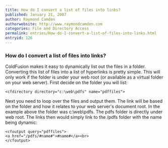 ```yaml
---
title: How do I convert a list of files into links?
published: January 21, 2007
author: Raymond Camden
authorwebsite: http://www.raymondcamden.com
categories: File and Directory Access
permalink: entries/How-do-I-convert-a-list-of-files-into-links.html
entryid: 126
---
```


<h3>How do I convert a list of files into links?</h3>

<p>
ColdFusion makes it easy to dynamically list out the files in a folder. Converting this list of files into a list of hyperlinks is pretty simple. This will only work if the folder is under your web root (or available as a virtual folder on your web server). First decide on the folder you will list:
</p>

<pre><code class="language-markup">&lt;cfdirectory directory=&quot;c:\web\pdfs&quot; name=&quot;pdffiles&quot;&gt;
</code></pre>

<p>
Next you need to loop over the files and output them. The link will be based on the folder and how it relates to your web server's document root. In the example above the folder was c:\web\pdfs. The pdfs folder is directly under web root. The links then would simply link to the /pdfs folder with the name being dynamic:
</p>

<pre><code class="language-markup">&lt;cfoutput query=&quot;pdffiles&quot;&gt;
&lt;a href=&quot;/pdfs/#name#&quot;&gt;#name#&lt;/a&gt;&lt;br&gt;
&lt;/cfoutput&gt;
</code></pre>



